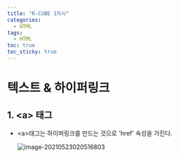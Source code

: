 ```yaml
---
title: "R-CUBE 1차시"
categories: 
  - HTML
tags:
  - HTML
toc: true
toc_sticky: true
---
```


# 텍스트 & 하이퍼링크

## 1. \<a> 태그

* \<a>태그는 하이퍼링크를 만드는 것으로 'href' 속성을 가진다.

  ![image-20210523020516803](C:\Users\yttn0\AppData\Roaming\Typora\typora-user-images\image-20210523020516803.png)





